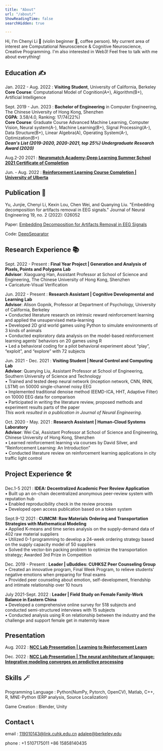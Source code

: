 ```yaml
---
title: "About"
url: "/about/"
ShowReadingTime: false
searchHidden: true

---
```


Hi, I’m Chenyi Li 🍊 (violin beginner 🎻, coffee person). My current area of interest are Computational Neuroscience & Cognitive Neuroscience, Creative Programming. I'm also interested in Web3! Feel free to talk with me about everything!

## Education ✍️

Jan. 2022 - Aug. 2022
: **Visiting Student**, University of California, Berkeley     
**Core Course**: Computational Model of Cognition(A+), Algorithm(B+), Artificial Intelligence

Sept. 2019 - Jun. 2023
: **Bachelor of Engineering** in Computer Engineering, The Chinese University of Hong Kong, Shenzhen                 
**CGPA**: 3.58/4.0, Ranking: 17/74(22%)      
**Core Course**: Graduate Course Advanced Machine Learning, Computer Vision, Neural system(A-), Machine Learning(B+), Signal Processing(A-), Data Structure(B+), Linear Algebra(A), Operating System(A-), Optimization(B+)       
***Dean's List (2019-2020, 2020-2021, top 25%)                                   Undergraduate Research Award (2020)***

Aug.2-20 2021
: [**Neuromatch Academy-Deep Learning Summer School 2021 Certificate of Completion**](https://portal.neuromatchacademy.org/certificate/3e84b5f0-7487-4b98-8822-82047f07b503)	

Jun. - Aug. 2022
: [**Reinforcement Learning Course Completion | University of Ulberta**](https://www.coursera.org/account/accomplishments/specialization/certificate/QD7Z3UF363QQ)
## Publication 📑
Yu, Junjie, Chenyi Li, Kexin Lou, Chen Wei, and Quanying Liu. "Embedding decomposition for artifacts removal in EEG signals." Journal of Neural Engineering 19, no. 2 (2022): 026052

Paper: [Embedding Decomposition for Artifacts Removal
in EEG Signals](https://arxiv.org/abs/2112.00989)

Code: [DeepSeparator](https://github.com/ncclabsustech/DeepSeparator)

## Research Experience 📚

Sept. 2022 - Present
: **Final Year Project | Generation and Analysis of Pixels, Points and Polygons Lab**     
**Advisor**: Xiaoguang Han, Assistant Professor at School of Science and Engineering, The Chinese University of Hong Kong, Shenzhen    
•   Caricature-Visual Verification


Jun. 2022 - Present
: **Research Assistant | Cognitive Developmental and Learning Lab**		   	 	       
**Advisor**: Alison Gopnik, Professor at Department of Psychology, University of California, Berkeley   
•	Conducted literature research on intrinsic reward reinforcement learning and applied the unsupervised meta-learning     
•	Developed 2D grid world games using Python to simulate environments of 3 kinds of animals   
•	Conducted exploratory data analysis on the model-based reinforcement learning agents’ behaviors on 20 games using R    
•	Led a behavioral coding for a pilot behavioral experiment about “play”, “exploit”, and “explore” with 72 subjects    


Jun. 2021 - Dec. 2021
: **Visiting Student | Neural Control and Computing Lab**	             		  
**Advisor**: Quanying Liu, Assistant Professor at School of Engineering, Southern University of Science and Technology  
•	Trained and tested deep neural network (inception network, CNN, RNN, LSTM) on 50000 single-channel noisy EEG  
•	Implemented traditional denoise method (EEMD-ICA, HHT, Adaptive Filter) on 10000 EEG data for comparison  
•	Participated in writing the literature review, proposed methods and experiment results parts of the paper  
*This work resulted in a publication in Journal of Neural Engineering.*

Oct. 2020 - May. 2021
: **Research Assistant | Human-Cloud Systems Laboratory**	  			            		
**Advisor**: Wei Cai, Assistant Professor at School of Science and Engineering, Chinese University of Hong Kong, Shenzhen    
•	Learned reinforcement learning via courses by David Silver, and “Reinforcement Learning: An Introduction”     
•	Conducted literature review on reinforcement learning applications in city traffic light control

## Project Experience 🛠️
Dec.1-5 2021
: **IDEA: Decentralized Academic Peer Review Application**                                               	    	    
•	Built up an on-chain decentralized anonymous peer-review system with reputation hub      
•	Enabled reproducibility check in the review process  
•	Developed open access publication based on a token system


Sept.9-12 2021
: **CUMCM: Raw Materials Ordering and Transportation Strategies with Mathematical Modeling**                                               	    	    
•	Applied K-means and time series analysis on the supply-demand data of 402 raw material suppliers      
•	Utilized 0-1 programming to develop a 24-week   ordering strategy based on the supply capacity model of 50 suppliers  
•	Solved the vector-bin packing problem to optimize the transportation strategy; Awarded 3rd Prize in Competition

Dec. 2019 - Present
: **Leader | uBuddies: CUHKSZ Peer Counseling Group**				  		       
•	Created an innovative program, Final Week Program, to relieve students’ negative emotions when preparing for final exams  
•	Provided peer counseling about emotion, self-development, friendship and intimate relationship over 10 hours

July 2021-Sept. 2022
: **Leader | Field Study on Female Family-Work Balance in Eastern China**	     			   
•	Developed a comprehensive online survey for 518 subjects and conducted semi-structured interviews with 15 subjects      
•	Conducted analysis using R on relationship between the industry and the challenge and support female get in maternity leave

## Presentation

Aug. 2022
: [**NCC Lab Presentation | Learning to Reinforcement Learn**](https://zeroada.github.io/ncc1/)

Dec. 2022
: [**NCC Lab Presentation | The neural architecture of language: Integrative modeling converges on predictive processing**](https://zeroada.github.io/ncc2/)



## Skills 🪄

Programming Language
: Python(NumPy, Pytorch, OpenCV), Matlab, C++, R, MNE-Python (ERP analysis, Source Localization)

Game Creation
: Blender, Unity

## Contact 📞
email
: 119010143@link.cuhk.edu.cn        adalee@berkeley.edu

phone
: +1 5107175011   +86 15858140435
